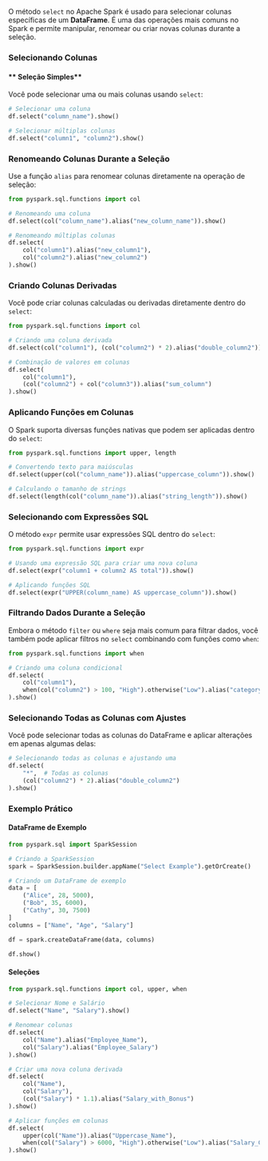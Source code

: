 
O método `select` no Apache Spark é usado para selecionar colunas específicas de um **DataFrame**. É uma das operações mais comuns no Spark e permite manipular, renomear ou criar novas colunas durante a seleção.

### **Selecionando Colunas**

#### ** Seleção Simples**

Você pode selecionar uma ou mais colunas usando `select`:

```python
# Selecionar uma coluna
df.select("column_name").show()

# Selecionar múltiplas colunas
df.select("column1", "column2").show()
```

### **Renomeando Colunas Durante a Seleção**

Use a função `alias` para renomear colunas diretamente na operação de seleção:

```python
from pyspark.sql.functions import col

# Renomeando uma coluna
df.select(col("column_name").alias("new_column_name")).show()

# Renomeando múltiplas colunas
df.select(
    col("column1").alias("new_column1"),
    col("column2").alias("new_column2")
).show()
```

### **Criando Colunas Derivadas**

Você pode criar colunas calculadas ou derivadas diretamente dentro do `select`:

```python
from pyspark.sql.functions import col

# Criando uma coluna derivada
df.select(col("column1"), (col("column2") * 2).alias("double_column2")).show()

# Combinação de valores em colunas
df.select(
    col("column1"),
    (col("column2") + col("column3")).alias("sum_column")
).show()
```


### **Aplicando Funções em Colunas**

O Spark suporta diversas funções nativas que podem ser aplicadas dentro do `select`:

```python
from pyspark.sql.functions import upper, length

# Convertendo texto para maiúsculas
df.select(upper(col("column_name")).alias("uppercase_column")).show()

# Calculando o tamanho de strings
df.select(length(col("column_name")).alias("string_length")).show()
```

### **Selecionando com Expressões SQL**

O método `expr` permite usar expressões SQL dentro do `select`:

```python
from pyspark.sql.functions import expr

# Usando uma expressão SQL para criar uma nova coluna
df.select(expr("column1 + column2 AS total")).show()

# Aplicando funções SQL
df.select(expr("UPPER(column_name) AS uppercase_column")).show()
```

### **Filtrando Dados Durante a Seleção**

Embora o método `filter` ou `where` seja mais comum para filtrar dados, você também pode aplicar filtros no `select` combinando com funções como `when`:

```python
from pyspark.sql.functions import when

# Criando uma coluna condicional
df.select(
    col("column1"),
    when(col("column2") > 100, "High").otherwise("Low").alias("category")
).show()
```

### **Selecionando Todas as Colunas com Ajustes**

Você pode selecionar todas as colunas do DataFrame e aplicar alterações em apenas algumas delas:

```python
# Selecionando todas as colunas e ajustando uma
df.select(
    "*",  # Todas as colunas
    (col("column2") * 2).alias("double_column2")
).show()
```


### **Exemplo Prático**

#### **DataFrame de Exemplo**

```python
from pyspark.sql import SparkSession

# Criando a SparkSession
spark = SparkSession.builder.appName("Select Example").getOrCreate()

# Criando um DataFrame de exemplo
data = [
    ("Alice", 28, 5000),
    ("Bob", 35, 6000),
    ("Cathy", 30, 7500)
]
columns = ["Name", "Age", "Salary"]

df = spark.createDataFrame(data, columns)

df.show()
```

#### **Seleções**

```python
from pyspark.sql.functions import col, upper, when

# Selecionar Nome e Salário
df.select("Name", "Salary").show()

# Renomear colunas
df.select(
    col("Name").alias("Employee_Name"),
    col("Salary").alias("Employee_Salary")
).show()

# Criar uma nova coluna derivada
df.select(
    col("Name"),
    col("Salary"),
    (col("Salary") * 1.1).alias("Salary_with_Bonus")
).show()

# Aplicar funções em colunas
df.select(
    upper(col("Name")).alias("Uppercase_Name"),
    when(col("Salary") > 6000, "High").otherwise("Low").alias("Salary_Category")
).show()
```

